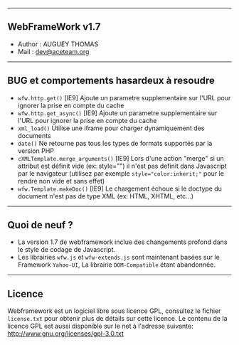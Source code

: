 ﻿---------------------------------------------------------------------------------------------------------------------------------------
 WebFrameWork v1.7
---------------------------------------------------------------------------------------------------------------------------------------
-   Author : AUGUEY THOMAS
-   Mail   : dev@aceteam.org

---------------------------------------------------------------------------------------------------------------------------------------
 BUG et comportements hasardeux à resoudre
---------------------------------------------------------------------------------------------------------------------------------------
- `wfw.http.get()`                   [IE9] Ajoute un parametre supplementaire sur l'URL pour ignorer la prise en compte du cache
- `wfw.http.get_async()`             [IE9] Ajoute un parametre supplementaire sur l'URL pour ignorer la prise en compte du cache
- `xml_load()`                       Utilise une iframe pour charger dynamiquement des documents
- `date()`                           Ne retourne pas tous les types de formats supportés par la version PHP
- `cXMLTemplate.merge_arguments()`   [IE9] Lors d'une action "merge" si un attribut est définit vide (ex: style="") il n'est pas definit dans Javascript par le navigateur (utilisez par exemple `style="color:inherit;"` pour le rendre non vide et sans effet)
- `wfw.Template.makeDoc()`           [IE9] Le chargement échoue si le doctype du document n'est pas de type XML (ex: HTML, XHTML, etc...)


---------------------------------------------------------------------------------------------------------------------------------------
 Quoi de neuf ?
---------------------------------------------------------------------------------------------------------------------------------------
- La version 1.7 de webframework inclue des changements profond dans le style de codage de Javascript.
- Les librairies `wfw.js` et `wfw-extends.js` sont maintenant basées sur le Framework `Yahoo-UI`, La librairie `DOM-Compatible` étant abandonnée.


---------------------------------------------------------------------------------------------------------------------------------------
 Licence
---------------------------------------------------------------------------------------------------------------------------------------
Webframework est un logiciel libre sous licence GPL, consultez le fichier `license.txt` pour obtenir plus de détails sur cette licence.
Le contenu de la licence GPL est aussi disponible sur le net à l'adresse suivante: http://www.gnu.org/licenses/gpl-3.0.txt